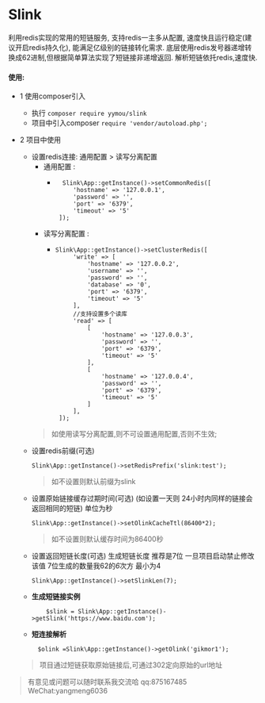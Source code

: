 # Slink
利用redis实现的常用的短链服务, 支持redis一主多从配置, 速度快且运行稳定(建议开启redis持久化), 能满足亿级别的链接转化需求.
底层使用redis发号器递增转换成62进制,但根据简单算法实现了短链接非递增返回. 解析短链依托redis,速度快.

#### 使用:
+ 1 使用composer引入
  + 执行 `composer require yymou/slink`
  + 项目中引入composer `require 'vendor/autoload.php';`
  
+ 2 项目中使用
  + 设置redis连接: 通用配置 > 读写分离配置
    + 通用配置 :
        + ```
            Slink\App::getInstance()->setCommonRedis([
               'hostname' => '127.0.0.1',
               'password' => '',
               'port' => '6379',
               'timeout' => '5'
           ]);
          ```
    + 读写分离配置 :
        + ```
          Slink\App::getInstance()->setClusterRedis([
               'write' => [
                   'hostname' => '127.0.0.2',
                   'username' => '',
                   'password' => '',
                   'database' => '0',
                   'port' => '6379',
                   'timeout' => '5'
               ],
               //支持设置多个读库
               'read' => [
                   [
                       'hostname' => '127.0.0.3',
                       'password' => '',
                       'port' => '6379',
                       'timeout' => '5'
                   ],
                   [
                       'hostname' => '127.0.0.4',
                       'password' => '',
                       'port' => '6379',
                       'timeout' => '5'
                   ]
               ],
           ]);
          ```
    > 如使用读写分离配置,则不可设置通用配置,否则不生效;
  + 设置redis前缀(可选)
    ```
    Slink\App::getInstance()->setRedisPrefix('slink:test');
    ```
    > 如不设置则默认前缀为slink
  + 设置原始链接缓存过期时间(可选) (如设置一天则 24小时内同样的链接会返回相同的短链) 单位为秒
    ```
    Slink\App::getInstance()->setOlinkCacheTtl(86400*2);
    ```        
    > 如不设置则默认缓存时间为86400秒
  + 设置返回短链长度(可选) 生成短链长度 推荐是7位 一旦项目启动禁止修改该值 7位生成的数量我62的*6*次方 最小为4
    ```
    Slink\App::getInstance()->setSlinkLen(7);
    ```                                                                                                                                                                                                                                                
  + **生成短链接实例**
    ```
        $slink = Slink\App::getInstance()->getSlink('https://www.baidu.com');
    ```
  + **短连接解析**
   ```
        $olink =Slink\App::getInstance()->getOlink('gikmor1');
   ```
   > 项目通过短链获取原始链接后,可通过302定向原始的url地址
  
> 有意见或问题可以随时联系我交流哈 qq:875167485 WeChat:yangmeng6036